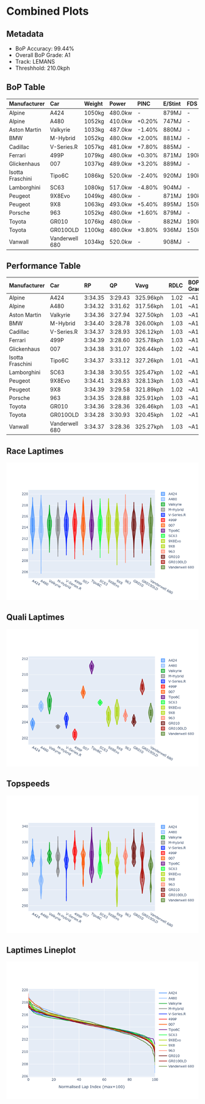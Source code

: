 # Combined Plots

## Metadata

- BoP Accuracy: 99.44%
- Overall BoP Grade: A1
- Track: LEMANS
- Threshhold: 210.0kph

## BoP Table
| Manufacturer     | Car            | Weight   | Power   | PINC   | E/Stint   | FDS    |
|:-----------------|:---------------|:---------|:--------|:-------|:----------|:-------|
| Alpine           | A424           | 1050kg   | 480.0kw | -      | 879MJ     | -      |
| Alpine           | A480           | 1052kg   | 410.0kw | +0.20% | 747MJ     | -      |
| Aston Martin     | Valkyrie       | 1033kg   | 487.0kw | -1.40% | 880MJ     | -      |
| BMW              | M-Hybrid       | 1052kg   | 480.0kw | +2.00% | 881MJ     | -      |
| Cadillac         | V-Series.R     | 1057kg   | 481.0kw | +7.80% | 885MJ     | -      |
| Ferrari          | 499P           | 1079kg   | 480.0kw | +0.30% | 871MJ     | 190kph |
| Glickenhaus      | 007            | 1037kg   | 489.0kw | +3.20% | 889MJ     | -      |
| Isotta Fraschini | Tipo6C         | 1086kg   | 520.0kw | -2.40% | 920MJ     | 190kph |
| Lamborghini      | SC63           | 1080kg   | 517.0kw | -4.80% | 904MJ     | -      |
| Peugeot          | 9X8Evo         | 1049kg   | 480.0kw | -      | 871MJ     | 190kph |
| Peugeot          | 9X8            | 1063kg   | 493.0kw | +5.40% | 895MJ     | 150kph |
| Porsche          | 963            | 1052kg   | 480.0kw | +1.60% | 879MJ     | -      |
| Toyota           | GR010          | 1076kg   | 480.0kw | -      | 882MJ     | 190kph |
| Toyota           | GR010OLD       | 1100kg   | 480.0kw | +3.80% | 936MJ     | 150kph |
| Vanwall          | Vanderwell 680 | 1034kg   | 520.0kw | -      | 908MJ     | -      |

## Performance Table
| Manufacturer     | Car            | RP      | QP      | Vavg      |   RDLC | BOP-Grade   | Match   |
|:-----------------|:---------------|:--------|:--------|:----------|-------:|:------------|:--------|
| Alpine           | A424           | 3:34.35 | 3:29.43 | 325.96kph |   1.02 | ~A1         | 99.58%  |
| Alpine           | A480           | 3:34.32 | 3:31.62 | 317.56kph |   1.01 | ~A1         | 97.20%  |
| Aston Martin     | Valkyrie       | 3:34.36 | 3:27.94 | 327.50kph |   1.03 | ~A1         | 100.00% |
| BMW              | M-Hybrid       | 3:34.40 | 3:28.78 | 326.00kph |   1.03 | ~A1         | 100.00% |
| Cadillac         | V-Series.R     | 3:34.37 | 3:28.93 | 326.12kph |   1.03 | ~A1         | 99.96%  |
| Ferrari          | 499P           | 3:34.39 | 3:28.60 | 325.78kph |   1.03 | ~A1         | 99.98%  |
| Glickenhaus      | 007            | 3:34.38 | 3:31.07 | 326.44kph |   1.02 | ~A1         | 97.42%  |
| Isotta Fraschini | Tipo6C         | 3:34.37 | 3:33.12 | 327.26kph |   1.01 | ~A1         | 100.00% |
| Lamborghini      | SC63           | 3:34.38 | 3:30.55 | 325.47kph |   1.02 | ~A1         | 99.52%  |
| Peugeot          | 9X8Evo         | 3:34.41 | 3:28.83 | 328.13kph |   1.03 | ~A1         | 98.74%  |
| Peugeot          | 9X8            | 3:34.39 | 3:29.58 | 321.89kph |   1.02 | ~A1         | 99.96%  |
| Porsche          | 963            | 3:34.35 | 3:28.88 | 325.91kph |   1.03 | ~A1         | 99.89%  |
| Toyota           | GR010          | 3:34.36 | 3:28.36 | 326.46kph |   1.03 | ~A1         | 99.97%  |
| Toyota           | GR010OLD       | 3:34.28 | 3:30.93 | 320.45kph |   1.02 | ~A1         | 100.00% |
| Vanwall          | Vanderwell 680 | 3:34.37 | 3:28.36 | 325.27kph |   1.03 | ~A1         | 99.40%  |

## Race Laptimes
![Race Laptimes](images/race_violin.png)

## Quali Laptimes
![Quali Laptimes](images/quali_violin.png)

## Topspeeds
![Topspeeds](images/topspeed_violin.png)

## Laptimes Lineplot
![Laptimes Lineplot](images/laptime_line.png)


